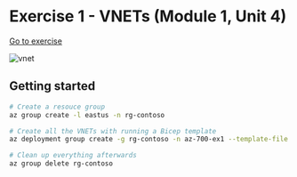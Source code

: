 # Exercise 1 - VNETs (Module 1, Unit 4)

[Go to exercise](https://learn.microsoft.com/en-us/training/modules/introduction-to-azure-virtual-networks/4-exercise-design-implement-virtual-network-azure)

![vnet](https://learn.microsoft.com/en-us/training/wwl-azure/introduction-to-azure-virtual-networks/media/design-implement-vnet-peering.png)

## Getting started

```bash
# Create a resouce group
az group create -l eastus -n rg-contoso

# Create all the VNETs with running a Bicep template
az deployment group create -g rg-contoso -n az-700-ex1 --template-file main.bicep

# Clean up everything afterwards
az group delete rg-contoso
```

